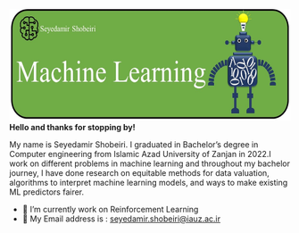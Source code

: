  <img src="MachineLearning.jpg" alt="Machine_Learning" width="1000" height="200"> 
<b>Hello and thanks for stopping by!</b>

My name is Seyedamir Shobeiri.
I graduated in Bachelor’s degree in Computer engineering from Islamic Azad University of Zanjan in 2022.I work on different problems in machine learning and throughout my bachelor journey, I have done research on equitable methods for data valuation, algorithms to interpret machine learning models, and ways to make existing ML predictors fairer.

- 🌱 I’m currently work on Reinforcement Learning
- 💬 My Email address is : seyedamir.shobeiri@iauz.ac.ir


